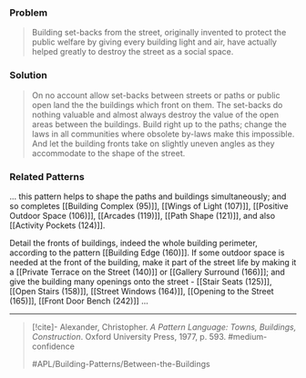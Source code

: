 ### Problem
>Building set-backs from the street, originally invented to protect the public welfare by giving every building light and air, have actually helped greatly to destroy the street as a social space.

### Solution
>On no account allow set-backs between streets or paths or public open land the the buildings which front on them. The set-backs do nothing valuable and almost always destroy the value of the open areas between the buildings. Build right up to the paths; change the laws in all communities where obsolete by-laws make this impossible. And let the building fronts take on slightly uneven angles as they accommodate to the shape of the street.

### Related Patterns
... this pattern helps to shape the paths and buildings simultaneously; and so completes [[Building Complex (95)]], [[Wings of Light (107)]], [[Positive Outdoor Space (106)]], [[Arcades (119)]], [[Path Shape (121)]], and also [[Activity Pockets (124)]].

Detail the fronts of buildings, indeed the whole building perimeter, according to the pattern [[Building Edge (160)]]. If some outdoor space is needed at the front of the building, make it part of the street life by making it a [[Private Terrace on the Street (140)]] or [[Gallery Surround (166)]]; and give the building many openings onto the street - [[Stair Seats (125)]], [[Open Stairs (158)]], [[Street Windows (164)]], [[Opening to the Street (165)]], [[Front Door Bench (242)]] ...

---

> [!cite]- Alexander, Christopher. _A Pattern Language: Towns, Buildings, Construction_. Oxford University Press, 1977, p. 593.
> #medium-confidence
>
> #APL/Building-Patterns/Between-the-Buildings
